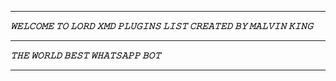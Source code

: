 -----------

***𝚆𝙴𝙻𝙲𝙾𝙼𝙴 𝚃𝙾 𝙻𝙾𝚁𝙳 𝚇𝙼𝙳 𝙿𝙻𝚄𝙶𝙸𝙽𝚂 𝙻𝙸𝚂𝚃 𝙲𝚁𝙴𝙰𝚃𝙴𝙳 𝙱𝚈 𝙼𝙰𝙻𝚅𝙸𝙽 𝙺𝙸𝙽𝙶***

-----------

***𝚃𝙷𝙴 𝚆𝙾𝚁𝙻𝙳 𝙱𝙴𝚂𝚃 𝚆𝙷𝙰𝚃𝚂𝙰𝙿𝙿 𝙱𝙾𝚃***

----------
